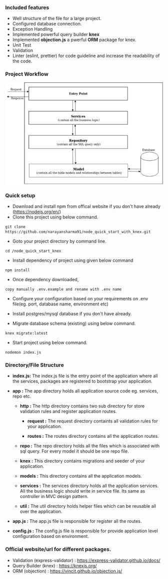 ### Included features
- Well structure of the file for a large project.
- Configured database connection.
- Exception Handling
- Implemented powerful query builder **knex**
- Implemented **objection.js** a pwerful **ORM** package for knex.
- Unit Test
- Validation
- Linter (eslint, prettier) for code guideline and increase the readability of the code.
### Project Workflow
![alt text](https://github.com/narayansharma91/node_quick_start_knex/blob/master/app_architecture.jpg)

### Quick setup

* Download and install npm from offical website if you don't have already (https://nodejs.org/en/) 
* Clone this project using below command.
```
git clone https://github.com/narayansharma91/node_quick_start_with_knex.git
```
* Goto your project directory by command line.
```
cd /node_quick_start_knex
```
* Install dependency of project using given below command
```
npm install
``` 
* Once dependency downloaded, 

```
copy manually .env.example and rename with .env name
```
* Configure your configuration based on your requirements on .env file(eg. port, database name, environment etc)

* Install postgres/mysql database if you don't have already.

* Migrate database schema (existing) using below command.
```
knex migrate:latest
```

* Start project using below command.
```
nodemon index.js
```
### Directory/File Structure
- **index.js:** The index.js file is the entry point of the application where all the services, packages are registered to bootstrap your application.
- **app :** The app directory holds all application source code eg. services, repo etc.
  
  - **http :** The http directory contains two sub directory for store validation rules and register application routes.
    - **request :** The request directory containts all validation rules for your application.
    
    - **routes :** The routes directory contains all the application routes.
    
   - **repo :** The repo directory holds all the files which is associated with sql query. For every model it should be one    repo file.
   
  - **knex :** This directory contains migrations and seeder of your application.
  - **models :** This directory contains all the application models.   
  - **services :** The services directory holds all the application services. All the business logic should write in service file. Its same as controller in MVC design pattern.
  
  - **util :** The util directory holds helper files which can be reusable all over the application. 
  
 - **app.js :** The app.js file is responsible for register all the routes.
 
 - **config.js :** The config.js file is responsible for provide application level configuration based on environment. 
 
 ### Official website/url for different packages.
 - Validation (express-validator) : https://express-validator.github.io/docs/
 - Query Builder (knex) : https://knexjs.org/
 - ORM (objection) : https://vincit.github.io/objection.js/


```



